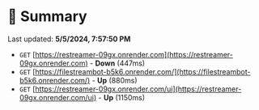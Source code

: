 # 📖 Summary
Last updated: **5/5/2024, 7:57:50 PM**

- `GET` [https://restreamer-09gx.onrender.com](https://restreamer-09gx.onrender.com) - **Down** (447ms)
- `GET` [https://filestreambot-b5k6.onrender.com/](https://filestreambot-b5k6.onrender.com/) - **Up** (880ms)
- `GET` [https://restreamer-09gx.onrender.com/ui](https://restreamer-09gx.onrender.com/ui) - **Up** (1150ms)
